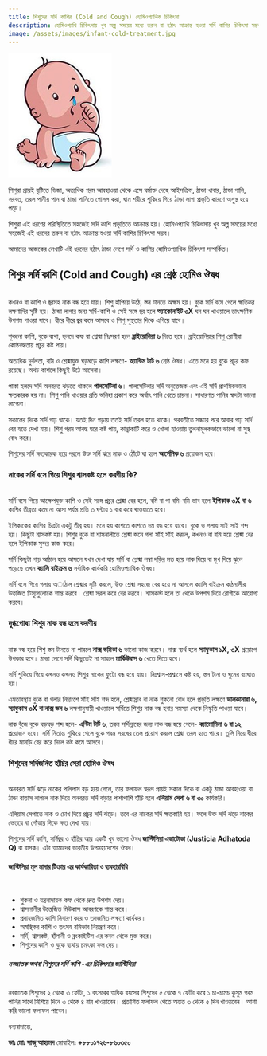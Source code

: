 ```yaml
---
title: শিশুদের সর্দি কাশির (Cold and Cough) হোমিওপ্যাথিক চিকিৎসা
description: হোমিওপ্যাথি চিকিৎসায় খুব অল্প সময়ের মধ্যে তরুন বা হঠাৎ আক্রান্ত হওয়া সর্দি কাশির চিকিৎসা সম্ভব।
image: /assets/images/infant-cold-treatment.jpg
---
```

![শিশুদের সর্দি কাশির হোমিওপ্যাথি চিকিৎসা](/assets/images/infant-cold-treatment.jpg)

শিশুরা প্রায়ই বৃষ্টিতে ভিজা, অত্যধিক গরম আবহাওয়া থেকে এসে ঘর্মাক্ত দেহে আইসক্রিম, ঠান্ডা খাবার, ঠান্ডা পানি, সরবত, তরল পানীয় পান বা ঠান্ডা পানিতে গোসল করা, ঘাম শরীরে শুকিয়ে গিয়ে ঠান্ডা লাগা প্রভৃতি কারণে অসুস্থ হয়ে পড়ে।

শিশুরা এই ধরণের পরিস্থিতিতে সহজেই সর্দি কাশি প্রভৃতিতে আক্রান্ত হয়। হোমিওপ্যাথি চিকিৎসায় খুব অল্প সময়ের মধ্যে সহজেই এই ধরনের তরুন বা হঠাৎ আক্রান্ত হওয়া সর্দি কাশির চিকিৎসা সম্ভব।

আমাদের আজকের লেখাটি এই ধরনের হঠাৎ ঠান্ডা লেগে সর্দি ও কাশির হোমিওপ্যাথিক চিকিৎসা সম্পর্কিত।

<h2>শিশুর সর্দি কাশি (Cold and Cough) এর শ্রেষ্ঠ হোমিও ঔষধ</h2>
<br>
কখনও বা কাশি ও জ্বরসহ নাক বন্ধ হয়ে যায়। শিশু হাঁপিয়ে উঠে, স্তন টানতে অক্ষম হয়। বুকে সর্দি বসে গেলে ক্ষতিকর লক্ষণাদির সৃষ্টি হয়। ঠান্ডা লাগার জন্য সর্দি-কাশি ও সেই সঙ্গে জ্বর হলে <strong>অ্যাকোনাইট ৩X</strong> ঘন ঘন খাওয়ালে তাৎক্ষণিক উপশম পাওয়া যাবে। ধীরে ধীরে জ্বর কমে আসবে ও শিশু সুস্থতার দিকে এগিয়ে যাবে।

শুকনো কাশি, বুকে ব্যথা, হলদে কফ বা শ্লেষ্মা নিঃসরণ হলে <strong>ব্রাইয়োনিয়া ৬</strong> দিতে হবে। ব্রাইয়োনিয়ার শিশু রোগীরা কোষ্ঠবদ্ধতায় প্রচুর কষ্ট পায়।

অত্যধিক দুর্বলতা, বমি ও শ্লেষ্মাযুক্ত ঘড়ঘড়ে কাশি লক্ষণে- <strong>অ্যান্টিম টার্ট ৬</strong> শ্রেষ্ঠ ঔষধ। এতে মনে হয় বুকে প্রচুর কফ রয়েছে। অথচ কাশলে কিছুই উঠে আসেনা।

পাকা হলদে সর্দি অনবরত ঝড়তে থাকলে <strong>পালসেটিলা ৬</strong>। পালসেটিলার সর্দি অনুত্তেজক এবং এই সর্দি প্রাথমিকভাবে ক্ষতকারক হয় না। শিশু পানি খাওয়ার প্রতি অনিহা প্রকাশ করে অর্থাৎ পানি খেতে চায়না। সাধারণত পানির স্বাদটা ভালো লাগেনা।

সকালের দিকে সর্দি গাঢ় থাকে। যতই দিন গড়ায় ততই সর্দি তরল হতে থাকে। পরবর্তীতে সন্ধ্যার পরে আবার গাঢ় সর্দি বের হতে দেখা যায়। শিশু গরম আবদ্ধ ঘরে কষ্ট পায়, কান্নাকাটি করে ও খোলা হাওয়ায় তুলনামূলকভাবে ভালো বা সুস্থ বোধ করে।

শিশুদের সর্দি ক্ষতকারক হয়ে পরলে উক্ত সর্দি ঝরে নাক ও ঠোঁটে ঘা হলে <strong>আর্সেনিক ৬</strong> প্রয়োজন হবে।

<h3>নাকের সর্দি বসে গিয়ে শিশুর শ্বাসকষ্ট হলে করণীয় কি?</h3>
<br>
সর্দি বসে গিয়ে আক্ষেপযুক্ত কাশি ও সেই সঙ্গে প্রচুর শ্লেষ্মা বের হলে, বমি বা গা বমি-বমি ভাব হলে <strong>ইপিকাক ৩X বা ৬</strong> কাশির তীব্রতা কমে না আসা পর্যন্ত প্রতি ৩ ঘন্টায় ১ বার করে খাওয়াতে হবে।

ইপিকাকের কাশির চিত্রটা একটু তীব্র হয়। মনে হয় কাশতে কাশতে দম বন্ধ হয়ে যাবে। বুকে ও গলায় সাই সাই শব্দ হয়। কিছুটা শ্বাসকষ্ট হয়। শিশুর বুকে বা শ্বাসনালীতে শ্লেষ্মা জমে গলা সাঁই সাঁই করলে, কখনও বা বমি হয়ে শ্লেষ্মা বের হলে ইপিকাক সুন্দর কাজ করে।

সর্দি কিছুটা গাঢ় আঠাল হয়ে আসলে যখন দেখা যায় সর্দি বা শ্লেষ্মা লম্বা দড়ির মত হয়ে নাক দিয়ে বা মুখ দিয়ে ঝুলে পড়েছে তখন <strong>ক্যালি বাইক্রম ৬</strong> সর্বাধিক কার্যকরি হোমিওপ্যাথিক ঔষধ।

সর্দি বসে গিয়ে গলায় অাঠাল শ্লেষ্মার সৃষ্টি করলে, উক্ত শ্লেষ্মা সহজে বের হয়ে না আসলে ক্যালি বাইক্রম কণ্ঠনালীর উত্তজিত টিস্যুগুলোকে শান্ত করবে। শ্লেষ্মা সরল করে বের করবে। শ্বাসকস্ট হলে তা থেকে উপশম দিয়ে রোগীকে আরোগ্য করবে।

<h3>দুগ্ধপোষ্য শিশুর নাক বন্ধ হলে করণীয়</h3>
<br>
নাক বন্ধ হয়ে শিশু স্তন টানতে না পারলে <strong>নাক্স ভমিকা ৬</strong> ভালো কাজ করবে। নাক্স ব্যর্থ হলে <strong>স্যাম্বুকাস ১X, ৩X</strong> প্রয়োগে উপকার হবে। ঠান্ডা লেগে সর্দি কিছুতেই না সারলে <strong>মার্কিউরাস ৬</strong> খেতে দিতে হবে।

সর্দি শুকিয়ে গিয়ে কখনও কখনও শিশুর নাকের ফুটো বন্ধ হয়ে যায়। নিঃশ্বাস-প্রশ্বাসে কষ্ট হয়, স্তন টানা ও ঘুমের ব্যাঘাত হয়।

এমতাবস্থায় বুকে বা গলার নিম্নাংশে সাঁই সাঁই শব্দ হলে, শ্লেষ্মাস্রাব বা নাক শুকনো বোধ হলে প্রভৃতি লক্ষণে <strong>ডালকামারা ৬, স্যাম্বুকাস ৩X বা নাক্স ভম ৬</strong> লক্ষণানুযায়ী খাওয়ালে সর্দিতে শিশুর নাক বন্ধ হবার সমস্যা থেকে নিস্কৃতি পাওয়া যাবে।

নাক বুঁজে বুকে ঘড়ঘড় শব্দ হলে- <strong>এন্টিম টার্ট ৬</strong>, তরল সর্দিস্রাবের জন্য নাক বন্ধ হয়ে গেলে- <strong>ক্যামোমিলা ৬ বা ১২</strong> প্রয়োজন হবে। সর্দি নিতান্ত শুকিয়ে গেলে বুকে গরম সরষের তেল প্রয়োগ করলে শ্লেষ্মা তরল হতে পারে। তুলি দিয়ে ধীরে ধীরে মামড়ি বের করে দিলে কষ্ট কমে আসবে।

<h3>শিশুদের সর্দিজনিত হাঁচির সেরা হোমিও ঔষধ</h3>
<br>
অনবরত সর্দি ঝড়ে নাকের পলিপাস বড় হয়ে গেলে, তার ফলাফল স্বরূপ প্রায়ই সকাল দিকে বা একটু ঠান্ডা আবহাওয়া বা ঠান্ডা বাতাস লাগলে নাক দিয়ে অনবরত সর্দি ঝড়ার পাশাপাশি হাঁচি হলে <strong>এলিয়াম সেপা ৬ বা ৩০</strong> কার্যকরি।

এলিয়াম সেপাতে নাক ও চোখ দিয়ে প্রচুর সর্দি ঝড়ে। তবে এর নাকের সর্দি ক্ষতকারি হয়। ফলে উক্ত সর্দি ঝড়ে নাকের ভেতরে বা গোঁড়ার দিকে ক্ষত দেখা যায়।

শিশুদের সর্দি কাশি, সর্দিজ্বর ও হাঁচির আর একটি খুব ভালো ঔষধ <strong>জাস্টিসিয়া এডাটোডা (Justicia Adhatoda Q)</strong> বা বাসক। এটা আমাদের ভারতীয় উপমহাদেশের ঔষধ।

<h4>জাস্টিসিয়া মূল মাদার টিংচার এর কার্যকারিতা ও ব্যবহারবিধি</h4>
<br>
<ul>
	<li>শুকনা ও যন্ত্রনাদায়ক কফ থেকে দ্রুত উপশম দেয়।</li>
	<li>শ্বাসনালীর উত্তেজিত মিউকাস আবরণকে শান্ত করে।</li>
	<li>প্রদাহজনিত কাশি নিবারণ করে ও তদজনিত লক্ষণে কার্যকর।</li>
	<li>অস্বস্থিকর কাশি ও তৎসহ বমিভাব নিয়ন্ত্রণ করে।</li>
	<li>সর্দি, শ্বাসকষ্ট, হাঁপানী ও ব্রংকাইটিস এর কবল থেকে মুক্ত করে।</li>
	<li>শিশুদের কাশি ও বুকে ব্যথায় চমৎকা ফল দেয়।</li>
</ul>

<h5>নবজাতক অথবা শিশুদের সর্দি কাশি -এর চিকিৎসায় জাস্টিসিয়া</h5>
<br>
নবজাতক শিশুদের ২ থেকে ৩ ফোঁটা, ১ বৎসরের অধিক বয়সের শিশুদের ৫ থেকে ৭ ফোঁটা করে ১ চা-চামচ কুসুম গরম পানির সাথে মিশিয়ে দিনে ৩ থেকে ৪ বার খাওয়াবেন। প্রতাশিত ফলাফল পেতে অন্তত ৩ থেকে ৫ দিন খাওয়বেন। আশা করি ভালো ফলাফল পাবেন।

ধন্যবাদান্তে,

<strong>ডাঃ মোঃ সাজু আহমেদ</strong>
মোবাইলঃ <strong>+৮৮০১৭২৬-৮৬০৩৫০</strong>
